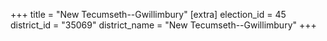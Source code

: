 +++
title = "New Tecumseth--Gwillimbury"
[extra]
election_id = 45
district_id = "35069"
district_name = "New Tecumseth--Gwillimbury"
+++
